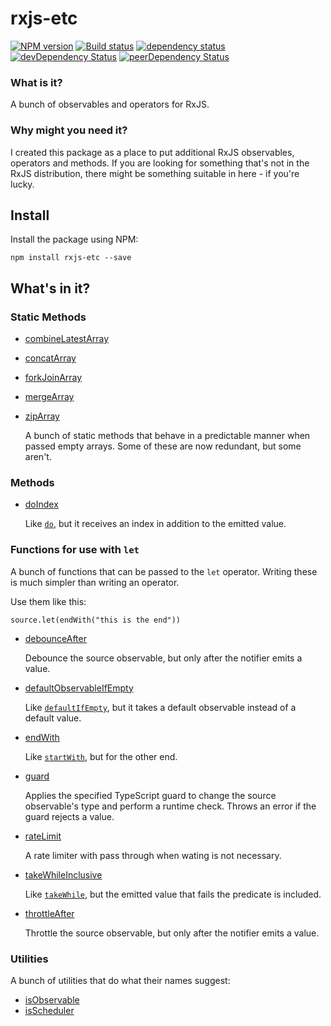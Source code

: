 # rxjs-etc

[![NPM version](https://img.shields.io/npm/v/rxjs-etc.svg)](https://www.npmjs.com/package/rxjs-etc)
[![Build status](https://img.shields.io/travis/cartant/rxjs-etc.svg)](http://travis-ci.org/cartant/rxjs-etc)
[![dependency status](https://img.shields.io/david/cartant/rxjs-etc.svg)](https://david-dm.org/cartant/rxjs-etc)
[![devDependency Status](https://img.shields.io/david/dev/cartant/rxjs-etc.svg)](https://david-dm.org/cartant/rxjs-etc#info=devDependencies)
[![peerDependency Status](https://img.shields.io/david/peer/cartant/rxjs-etc.svg)](https://david-dm.org/cartant/rxjs-etc#info=peerDependencies)

### What is it?

A bunch of observables and operators for RxJS.

### Why might you need it?

I created this package as a place to put additional RxJS observables, operators and methods. If you are looking for something that's not in the RxJS distribution, there might be something suitable in here - if you're lucky.

## Install

Install the package using NPM:

```
npm install rxjs-etc --save
```

## What's in it?

### Static Methods

* [combineLatestArray](./blob/master/source/observable/combineLatestArray.ts)
* [concatArray](./blob/master/source/observable/concatArray.ts)
* [forkJoinArray](./blob/master/source/observable/forkJoinArray.ts)
* [mergeArray](./blob/master/source/observable/mergeArray.ts)
* [zipArray](./blob/master/source/observable/zipArray.ts)

    A bunch of static methods that behave in a predictable manner when passed empty arrays. Some of these are now redundant, but some aren't.

### Methods

* [doIndex](./blob/master/source/operator/doIndex.ts)

    Like [`do`](http://reactivex.io/rxjs/class/es6/Observable.js~Observable.html#instance-method-do), but it receives an index in addition to the emitted value.

### Functions for use with `let`

A bunch of functions that can be passed to the `let` operator. Writing these is much simpler than writing an operator.

Use them like this:

    source.let(endWith("this is the end"))

* [debounceAfter](./blob/master/source/let/debounceAfter.ts)

    Debounce the source observable, but only after the notifier emits a value.

* [defaultObservableIfEmpty](./blob/master/source/let/defaultObservableIfEmpty.ts)

    Like [`defaultIfEmpty`](http://reactivex.io/rxjs/class/es6/Observable.js~Observable.html#instance-method-defaultIfEmpty), but it takes a default observable instead of a default value.

* [endWith](./blob/master/source/let/endWith.ts)

    Like [`startWith`](http://reactivex.io/rxjs/class/es6/Observable.js~Observable.html#instance-method-startWith), but for the other end.

* [guard](./blob/master/source/let/guard.ts)

    Applies the specified TypeScript guard to change the source observable's type and perform a runtime check. Throws an error if the guard rejects a value.

* [rateLimit](./blob/master/source/let/rateLimit.ts)

    A rate limiter with pass through when wating is not necessary.

* [takeWhileInclusive](./blob/master/source/let/takeWhileInclusive.ts)

    Like [`takeWhile`](http://reactivex.io/rxjs/class/es6/Observable.js~Observable.html#instance-method-takeWhile), but the emitted value that fails the predicate is included.

* [throttleAfter](./blob/master/source/let/throttleAfter.ts)

    Throttle the source observable, but only after the notifier emits a value.

### Utilities

A bunch of utilities that do what their names suggest:

* [isObservable](./blob/master/source/util.ts)
* [isScheduler](./blob/master/source/util.ts)